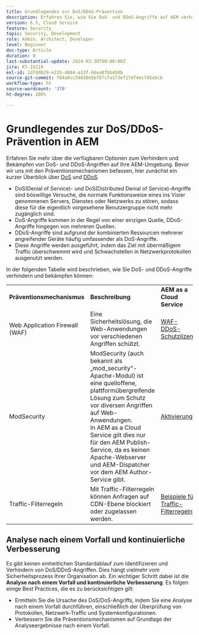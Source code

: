 ```yaml
---
title: Grundlegendes zur DoS/DDoS-Prävention
description: Erfahren Sie, wie Sie DoS- und DDoS-Angriffe auf AEM verhindern und bekämpfen können.
version: 6.5, Cloud Service
feature: Security
topic: Security, Development
role: Admin, Architect, Developer
level: Beginner
doc-type: Article
duration: 0
last-substantial-update: 2024-03-30T00:00:00Z
jira: KT-15219
exl-id: 1d7dd829-e235-4884-a13f-b6ea8f6b4b0b
source-git-commit: f84a6cc54838e5bf87cfa173ef17df4ec745ebcb
workflow-type: ht
source-wordcount: '370'
ht-degree: 100%

---
```


# Grundlegendes zur DoS/DDoS-Prävention in AEM

Erfahren Sie mehr über die verfügbaren Optionen zum Verhindern und Bekämpfen von DoS- und DDoS-Angriffen auf Ihre AEM-Umgebung. Bevor wir uns mit den Präventionsmechanismen befassen, hier zunächst ein kurzer Überblick über [DoS](https://developer.mozilla.org/en-US/docs/Glossary/DOS_attack) und [DDoS](https://developer.mozilla.org/en-US/docs/Glossary/Distributed_Denial_of_Service).

- DoS(Denial of Service)- und DoS(Distributed Denial of Service)-Angriffe sind böswillige Versuche, die normale Funktionsweise eines ins Visier genommenen Servers, Dienstes oder Netzwerks zu stören, sodass diese für die eigentlich vorgesehene Benutzergruppe nicht mehr zugänglich sind.
- DoS-Angriffe kommen in der Regel von einer einzigen Quelle, DDoS-Angriffe hingegen von mehreren Quellen.
- DDoS-Angriffe sind aufgrund der kombinierten Ressourcen mehrerer angreifender Geräte häufig umfassender als DoS-Angriffe.
- Diese Angriffe werden ausgeführt, indem das Ziel mit übermäßigem Traffic überschwemmt wird und Schwachstellen in Netzwerkprotokollen ausgenutzt werden.

In der folgenden Tabelle wird beschrieben, wie Sie DoS- und DDoS-Angriffe verhindern und bekämpfen können:

<table>
    <tbody>
        <tr>
            <td><strong>Präventionsmechanismus</strong></td>
            <td><strong>Beschreibung</strong></td>
            <td><strong>AEM as a Cloud Service</strong></td>
            <td><strong>AEM 6.5 (AMS)</strong></td>
            <td><strong>AEM 6.5 (On-Premise)</strong></td>
        </tr>
        <tr>
            <td>Web Application Firewall (WAF)</td>
            <td>Eine Sicherheitslösung, die Web-Anwendungen vor verschiedenen Angriffen schützt.</td>
            <td>
            <a href="https://experienceleague.adobe.com/de/docs/experience-manager-learn/cloud-service/security/traffic-filter-and-waf-rules/examples-and-analysis#waf-rules" target="_blank">WAF-DDoS-Schutzlizenz</a></td>
            <td><a href="https://docs.aws.amazon.com/waf/" target="_blank">AWS</a> oder <a href="https://azure.microsoft.com/de-de/products/web-application-firewall" target="_blank">Azure</a> WAF per AMS-Vertrag</td>
            <td>Ihre bevorzugte WAF</td>
        </tr>
        <tr>
            <td>ModSecurity</td>
            <td>ModSecurity (auch bekannt als „mod_security“-Apache-Modul) ist eine quelloffene, plattformübergreifende Lösung zum Schutz vor diversen Angriffen auf Web-Anwendungen.<br/> In AEM as a Cloud Service gilt dies nur für den AEM Publish-Service, da es keinen Apache-Webserver und AEM-Dispatcher vor dem AEM Author-Service gibt.</td>
            <td colspan="3"><a href="https://experienceleague.adobe.com/de/docs/experience-manager-learn/foundation/security/modsecurity-crs-dos-attack-protection" target="_blank">Aktivierung von ModSecurity </a></td>
        </tr>
        <tr>
            <td>Traffic-Filterregeln</td>
            <td>Mit Traffic-Filterregeln können Anfragen auf CDN-Ebene blockiert oder zugelassen werden.</td>
            <td><a href="https://experienceleague.adobe.com/de/docs/experience-manager-learn/cloud-service/security/traffic-filter-and-waf-rules/examples-and-analysis" target="_blank">Beispiele für Traffic-Filterregeln</a></td>
            <td><a href="https://docs.aws.amazon.com/waf/latest/developerguide/waf-rule-statement-type-rate-based.html" target="_blank">AWS</a>- oder <a href="https://learn.microsoft.com/de-de/azure/web-application-firewall/ag/rate-limiting-overview" target="_blank">Azure</a>-Regelbegrenzungsfunktionen</td>
            <td>Ihre bevorzugte Lösung</td>
        </tr>
    </tbody>
</table>

## Analyse nach einem Vorfall und kontinuierliche Verbesserung

Es gibt keinen einheitlichen Standardablauf zum Identifizieren und Verhindern von DoS/DDoS-Angriffen. Dies hängt vielmehr vom Sicherheitsprozess Ihrer Organisation ab. Ein wichtiger Schritt dabei ist die **Analyse nach einem Vorfall und kontinuierliche Verbesserung**. Es folgen einige Best Practices, die es zu berücksichtigen gilt:

- Ermitteln Sie die Ursache des DoS/DoS-Angriffs, indem Sie eine Analyse nach einem Vorfall durchführen, einschließlich der Überprüfung von Protokollen, Netzwerk-Traffic und Systemkonfigurationen.
- Verbessern Sie die Präventionsmechanismen auf Grundlage der Analyseergebnisse nach einem Vorfall.

